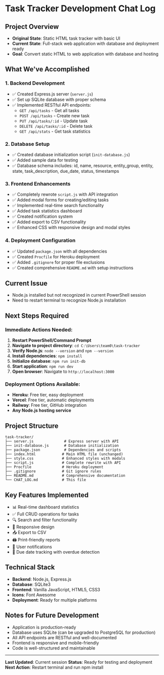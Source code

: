 # Task Tracker Development Chat Log

## Project Overview
- **Original State**: Static HTML task tracker with basic UI
- **Current State**: Full-stack web application with database and deployment ready
- **Goal**: Convert static HTML to web application with database and hosting

## What We've Accomplished

### 1. Backend Development
- ✅ Created Express.js server (`server.js`)
- ✅ Set up SQLite database with proper schema
- ✅ Implemented RESTful API endpoints:
  - `GET /api/tasks` - Get all tasks
  - `POST /api/tasks` - Create new task
  - `PUT /api/tasks/:id` - Update task
  - `DELETE /api/tasks/:id` - Delete task
  - `GET /api/stats` - Get task statistics

### 2. Database Setup
- ✅ Created database initialization script (`init-database.js`)
- ✅ Added sample data for testing
- ✅ Database schema includes: id, name, resource, entity_group, entity, state, task_description, due_date, status, timestamps

### 3. Frontend Enhancements
- ✅ Completely rewrote `script.js` with API integration
- ✅ Added modal forms for creating/editing tasks
- ✅ Implemented real-time search functionality
- ✅ Added task statistics dashboard
- ✅ Created notification system
- ✅ Added export to CSV functionality
- ✅ Enhanced CSS with responsive design and modal styles

### 4. Deployment Configuration
- ✅ Updated `package.json` with all dependencies
- ✅ Created `Procfile` for Heroku deployment
- ✅ Added `.gitignore` for proper file exclusions
- ✅ Created comprehensive `README.md` with setup instructions

## Current Issue
- Node.js installed but not recognized in current PowerShell session
- Need to restart terminal to recognize Node.js installation

## Next Steps Required

### Immediate Actions Needed:
1. **Restart PowerShell/Command Prompt**
2. **Navigate to project directory**: `cd C:\Users\team0\task-tracker`
3. **Verify Node.js**: `node --version` and `npm --version`
4. **Install dependencies**: `npm install`
5. **Initialize database**: `npm run init-db`
6. **Start application**: `npm run dev`
7. **Open browser**: Navigate to `http://localhost:3000`

### Deployment Options Available:
- **Heroku**: Free tier, easy deployment
- **Vercel**: Free tier, automatic deployments
- **Railway**: Free tier, GitHub integration
- **Any Node.js hosting service**

## Project Structure
```
task-tracker/
├── server.js              # Express server with API
├── init-database.js       # Database initialization
├── package.json           # Dependencies and scripts
├── index.html            # Main HTML file (unchanged)
├── style.css             # Enhanced styles with modals
├── script.js             # Complete rewrite with API
├── Procfile              # Heroku deployment
├── .gitignore            # Git ignore rules
├── README.md             # Comprehensive documentation
└── CHAT_LOG.md           # This file
```

## Key Features Implemented
- 📊 Real-time dashboard statistics
- ✅ Full CRUD operations for tasks
- 🔍 Search and filter functionality
- 📱 Responsive design
- 📤 Export to CSV
- 🖨️ Print-friendly reports
- 🔔 User notifications
- 📅 Due date tracking with overdue detection

## Technical Stack
- **Backend**: Node.js, Express.js
- **Database**: SQLite3
- **Frontend**: Vanilla JavaScript, HTML5, CSS3
- **Icons**: Font Awesome
- **Deployment**: Ready for multiple platforms

## Notes for Future Development
- Application is production-ready
- Database uses SQLite (can be upgraded to PostgreSQL for production)
- All API endpoints are RESTful and well-documented
- Frontend is responsive and mobile-friendly
- Code is well-structured and maintainable

---
**Last Updated**: Current session
**Status**: Ready for testing and deployment
**Next Action**: Restart terminal and run npm install 